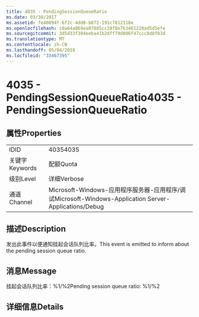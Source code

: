 ```yaml
---
title: 4035 - PendingSessionQueueRatio
ms.date: 03/30/2017
ms.assetid: fe40094f-6f2c-4dd8-b872-191c7812118e
ms.openlocfilehash: c0a64a069ea07085cc28f8e7b3461228ad5d5efe
ms.sourcegitcommit: 3d5d33f384eeba41b2dff79d096f47ccc8d8f03d
ms.translationtype: MT
ms.contentlocale: zh-CN
ms.lasthandoff: 05/04/2018
ms.locfileid: "33467395"
---
```

# <a name="4035---pendingsessionqueueratio"></a><span data-ttu-id="23ce6-102">4035 - PendingSessionQueueRatio</span><span class="sxs-lookup"><span data-stu-id="23ce6-102">4035 - PendingSessionQueueRatio</span></span>
## <a name="properties"></a><span data-ttu-id="23ce6-103">属性</span><span class="sxs-lookup"><span data-stu-id="23ce6-103">Properties</span></span>  
  
|||  
|-|-|  
|<span data-ttu-id="23ce6-104">ID</span><span class="sxs-lookup"><span data-stu-id="23ce6-104">ID</span></span>|<span data-ttu-id="23ce6-105">4035</span><span class="sxs-lookup"><span data-stu-id="23ce6-105">4035</span></span>|  
|<span data-ttu-id="23ce6-106">关键字</span><span class="sxs-lookup"><span data-stu-id="23ce6-106">Keywords</span></span>|<span data-ttu-id="23ce6-107">配额</span><span class="sxs-lookup"><span data-stu-id="23ce6-107">Quota</span></span>|  
|<span data-ttu-id="23ce6-108">级别</span><span class="sxs-lookup"><span data-stu-id="23ce6-108">Level</span></span>|<span data-ttu-id="23ce6-109">详细</span><span class="sxs-lookup"><span data-stu-id="23ce6-109">Verbose</span></span>|  
|<span data-ttu-id="23ce6-110">通道</span><span class="sxs-lookup"><span data-stu-id="23ce6-110">Channel</span></span>|<span data-ttu-id="23ce6-111">Microsoft-Windows-应用程序服务器-应用程序/调试</span><span class="sxs-lookup"><span data-stu-id="23ce6-111">Microsoft-Windows-Application Server-Applications/Debug</span></span>|  
  
## <a name="description"></a><span data-ttu-id="23ce6-112">描述</span><span class="sxs-lookup"><span data-stu-id="23ce6-112">Description</span></span>  
 <span data-ttu-id="23ce6-113">发出此事件以便通知挂起会话队列比率。</span><span class="sxs-lookup"><span data-stu-id="23ce6-113">This event is emitted to inform about the pending session queue ratio.</span></span>  
  
## <a name="message"></a><span data-ttu-id="23ce6-114">消息</span><span class="sxs-lookup"><span data-stu-id="23ce6-114">Message</span></span>  
 <span data-ttu-id="23ce6-115">挂起会话队列比率：%1/%2</span><span class="sxs-lookup"><span data-stu-id="23ce6-115">Pending session queue ratio: %1/%2</span></span>  
  
## <a name="details"></a><span data-ttu-id="23ce6-116">详细信息</span><span class="sxs-lookup"><span data-stu-id="23ce6-116">Details</span></span>
